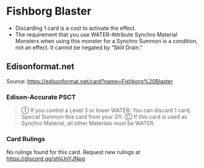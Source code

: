 # Fishborg Blaster

*   Discarding 1 card is a cost to activate the effect.
*   The requirement that you use WATER-Attribute Synchro Material Monsters when using this monster for a Synchro Summon is a condition, not an effect. It cannot be negated by “Skill Drain.”

## Edisonformat.net

Source: https://edisonformat.net/card?name=Fishborg%20Blaster

### Edison-Accurate PSCT

> ① If you control a Level 3 or lower WATER: You can discard 1 card; Special Summon this card from your GY.
> Ⓒ If this card is used as Synchro Material, all other Materials must be WATER.

### Card Rulings

No rulings found for this card. Request new rulings at https://discord.gg/shVJnYJNpg
            